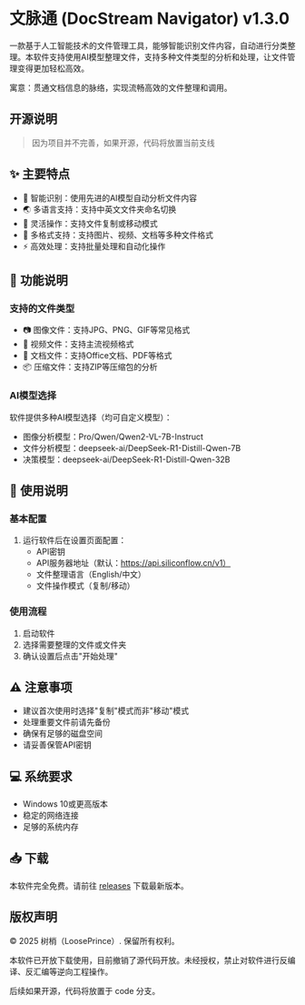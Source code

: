 # 文脉通 (DocStream Navigator) v1.3.0

一款基于人工智能技术的文件管理工具，能够智能识别文件内容，自动进行分类整理。本软件支持使用AI模型整理文件，支持多种文件类型的分析和处理，让文件管理变得更加轻松高效。

寓意：贯通文档信息的脉络，实现流畅高效的文件整理和调用。

## 开源说明

> 因为项目并不完善，如果开源，代码将放置当前支线


## ✨ 主要特点

- 🤖 智能识别：使用先进的AI模型自动分析文件内容
- 🌏 多语言支持：支持中英文文件夹命名切换
- 🔄 灵活操作：支持文件复制或移动模式
- 📁 多格式支持：支持图片、视频、文档等多种文件格式
- ⚡ 高效处理：支持批量处理和自动化操作

## 🎯 功能说明

### 支持的文件类型

- 📷 图像文件：支持JPG、PNG、GIF等常见格式
- 🎥 视频文件：支持主流视频格式
- 📄 文档文件：支持Office文档、PDF等格式
- 📦 压缩文件：支持ZIP等压缩包的分析

### AI模型选择

软件提供多种AI模型选择（均可自定义模型）：

- 图像分析模型：Pro/Qwen/Qwen2-VL-7B-Instruct
- 文件分析模型：deepseek-ai/DeepSeek-R1-Distill-Qwen-7B
- 决策模型：deepseek-ai/DeepSeek-R1-Distill-Qwen-32B

## 📝 使用说明

### 基本配置

1. 运行软件后在设置页面配置：
   - API密钥
   - API服务器地址（默认：https://api.siliconflow.cn/v1）
   - 文件整理语言（English/中文）
   - 文件操作模式（复制/移动）

### 使用流程

1. 启动软件
2. 选择需要整理的文件或文件夹
3. 确认设置后点击"开始处理"

## ⚠️ 注意事项

- 建议首次使用时选择"复制"模式而非"移动"模式
- 处理重要文件前请先备份
- 确保有足够的磁盘空间
- 请妥善保管API密钥

## 💻 系统要求

- Windows 10或更高版本
- 稳定的网络连接
- 足够的系统内存

## 📥 下载

本软件完全免费。请前往 [releases](https://github.com/LoosePrince/AI-File/releases) 下载最新版本。

## 版权声明

© 2025 树梢（LoosePrince）. 保留所有权利。

本软件已开放下载使用，目前撤销了源代码开放。未经授权，禁止对软件进行反编译、反汇编等逆向工程操作。

后续如果开源，代码将放置于 code 分支。